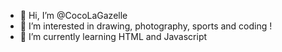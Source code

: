 - 👋 Hi, I’m @CocoLaGazelle
- 💞️ I’m interested in drawing, photography, sports and coding !
- 🌱 I’m currently learning HTML and Javascript

<!---
CocoLaGazelle/CocoLaGazelle is a ✨ special ✨ repository because its `README.md` (this file) appears on your GitHub profile.
You can click the Preview link to take a look at your changes.
--->
